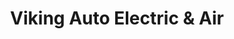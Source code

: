---
title: "Viking Auto Electric & Air"
url: /jacksonville/viking-auto-electric-und-air/
shop: Autowerkstatt
---